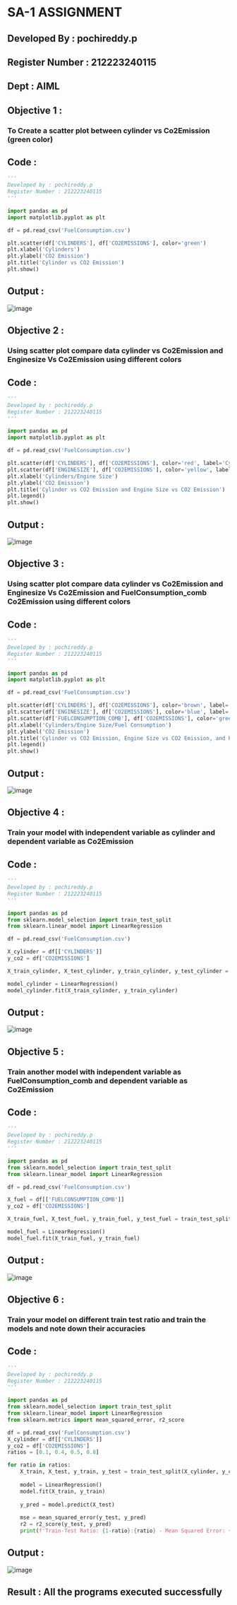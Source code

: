 # SA-1 ASSIGNMENT
## Developed By : pochireddy.p
## Register Number : 212223240115
## Dept : AIML
## Objective 1 :
### To Create a scatter plot between cylinder vs Co2Emission (green color)
## Code :
```python
'''
Developed by : pochireddy.p
Register Number : 212223240115
'''

import pandas as pd
import matplotlib.pyplot as plt

df = pd.read_csv('FuelConsumption.csv')

plt.scatter(df['CYLINDERS'], df['CO2EMISSIONS'], color='green')
plt.xlabel('Cylinders')
plt.ylabel('CO2 Emission')
plt.title('Cylinder vs CO2 Emission')
plt.show()
```

## Output :
![image](https://github.com/Madhavareddy09/ML-WORKSHOP/assets/145742470/edd1adc4-e39e-4e5c-97dd-4afd437919d0)

## Objective 2 :
### Using scatter plot compare data cylinder vs Co2Emission and Enginesize Vs Co2Emission using different colors
## Code :
```python
'''
Developed by : pochireddy.p
Register Number : 212223240115
'''

import pandas as pd
import matplotlib.pyplot as plt

df = pd.read_csv('FuelConsumption.csv')

plt.scatter(df['CYLINDERS'], df['CO2EMISSIONS'], color='red', label='Cylinder')
plt.scatter(df['ENGINESIZE'], df['CO2EMISSIONS'], color='yellow', label='Engine Size')
plt.xlabel('Cylinders/Engine Size')
plt.ylabel('CO2 Emission')
plt.title('Cylinder vs CO2 Emission and Engine Size vs CO2 Emission')
plt.legend()
plt.show()
```

## Output :
![image](https://github.com/pochireddyp/ML-WORKSHOP/assets/150232043/878e18a7-fa78-4492-b276-1472c670df8d)

## Objective 3 :
### Using scatter plot compare data cylinder vs Co2Emission and Enginesize Vs Co2Emission and FuelConsumption_comb Co2Emission using different colors
## Code :
```python
'''
Developed by : pochireddy.p
Register Number : 212223240115
'''

import pandas as pd
import matplotlib.pyplot as plt

df = pd.read_csv('FuelConsumption.csv')

plt.scatter(df['CYLINDERS'], df['CO2EMISSIONS'], color='brown', label='Cylinder')
plt.scatter(df['ENGINESIZE'], df['CO2EMISSIONS'], color='blue', label='Engine Size')
plt.scatter(df['FUELCONSUMPTION_COMB'], df['CO2EMISSIONS'], color='green', label='Fuel Consumption')
plt.xlabel('Cylinders/Engine Size/Fuel Consumption')
plt.ylabel('CO2 Emission')
plt.title('Cylinder vs CO2 Emission, Engine Size vs CO2 Emission, and Fuel Consumption vs CO2 Emission')
plt.legend()
plt.show()
```

## Output :
![image](https://github.com/pochireddyp/ML-WORKSHOP/assets/150232043/a129903b-94e4-4783-b3d6-bebb85d88d45)

## Objective 4 :
### Train your model with independent variable as cylinder and dependent variable as Co2Emission
## Code :
```python
'''
Developed by : pochireddy.p
Register Number : 212223240115
'''

import pandas as pd
from sklearn.model_selection import train_test_split
from sklearn.linear_model import LinearRegression

df = pd.read_csv('FuelConsumption.csv')

X_cylinder = df[['CYLINDERS']]
y_co2 = df['CO2EMISSIONS']

X_train_cylinder, X_test_cylinder, y_train_cylinder, y_test_cylinder = train_test_split(X_cylinder, y_co2, test_size=0.2, random_state=42)

model_cylinder = LinearRegression()
model_cylinder.fit(X_train_cylinder, y_train_cylinder)

```

## Output :
![image](https://github.com/pochireddyp/ML-WORKSHOP/assets/150232043/c8bb230d-f710-41a5-be86-3bb833a1ed05)


## Objective 5 :
### Train another model with independent variable as FuelConsumption_comb and dependent variable as Co2Emission
## Code :
```python
'''
Developed by : pochireddy.p
Register Number : 212223240115
'''

import pandas as pd
from sklearn.model_selection import train_test_split
from sklearn.linear_model import LinearRegression

df = pd.read_csv('FuelConsumption.csv')

X_fuel = df[['FUELCONSUMPTION_COMB']]
y_co2 = df['CO2EMISSIONS']

X_train_fuel, X_test_fuel, y_train_fuel, y_test_fuel = train_test_split(X_fuel, y_co2, test_size=0.2, random_state=42)

model_fuel = LinearRegression()
model_fuel.fit(X_train_fuel, y_train_fuel)
```

## Output :
![image](https://github.com/pochireddyp/ML-WORKSHOP/assets/150232043/d4ce5cfe-d2ad-4da0-8f9c-b1b6b2939b69)

## Objective 6 :
### Train your model on different train test ratio and train the models and note down their accuracies
## Code :
```python
'''
Developed by : pochireddy.p
Register Number : 212223240115
'''

import pandas as pd
from sklearn.model_selection import train_test_split
from sklearn.linear_model import LinearRegression
from sklearn.metrics import mean_squared_error, r2_score

df = pd.read_csv('FuelConsumption.csv')
X_cylinder = df[['CYLINDERS']]
y_co2 = df['CO2EMISSIONS']
ratios = [0.1, 0.4, 0.5, 0.8]

for ratio in ratios:
    X_train, X_test, y_train, y_test = train_test_split(X_cylinder, y_co2, test_size=ratio, random_state=42)
    
    model = LinearRegression()
    model.fit(X_train, y_train)
    
    y_pred = model.predict(X_test)
    
    mse = mean_squared_error(y_test, y_pred)
    r2 = r2_score(y_test, y_pred)
    print(f'Train-Test Ratio: {1-ratio}:{ratio} - Mean Squared Error: {mse:.2f}, R-squared: {r2:.2f}')
```

## Output :
![image](https://github.com/Madhavareddy09/ML-WORKSHOP/assets/145742470/a1a5f66d-aeb7-4142-a09a-2f87a3000eb5)


## Result : All the programs executed successfully

